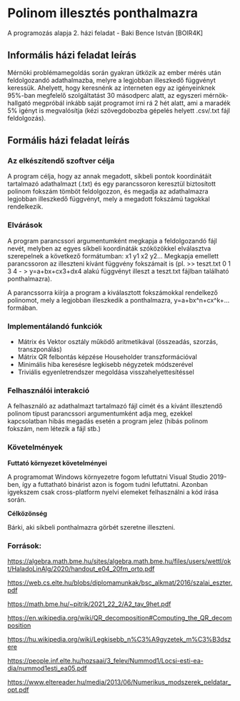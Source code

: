 # Polinom illesztés ponthalmazra
A programozás alapja 2. házi feladat - Baki Bence István [BOIR4K]
## Informális házi feladat leírás
Mérnöki problémamegoldás során gyakran ütközik az ember mérés után feldolgozandó adathalmazba, melyre a legjobban illeszkedő függvényt keressük. Ahelyett, hogy keresnénk az interneten egy az igényeinknek 95%-ban megfelelő szolgáltatást 30 másodperc alatt, az egyszeri mérnök-hallgató megpróbál inkább saját programot írni rá 2 hét alatt, ami a maradék 5% igényt is megvalósítja (kézi szövegdobozba gépelés helyett .csv/.txt fájl feldolgozás).
## Formális házi feladat leírás
### Az elkészítendő szoftver célja
A program célja, hogy az annak megadott, síkbeli pontok koordinátáit tartalmazó adathalmazt (.txt) és egy parancssoron keresztül biztosított polinom fokszám tömböt feldolgozzon, és megadja az adathalmazra legjobban illeszkedő függvényt, mely a megadott fokszámú tagokkal rendelkezik.
### Elvárások
A program parancssori argumentumként megkapja a feldolgozandó fájl nevét, melyben az egyes síkbeli koordináták szóközökkel elválasztva szerepelnek a következő formátumban: x1 y1 x2 y2… Megkapja emellett parancssoron az illeszteni kívánt függvény fokszámait is (pl. >> teszt.txt 0 1 3 4 - > y=a+bx+cx3+dx4 alakú függvényt illeszt a teszt.txt fájlban található ponthalmazra).

A parancssorra kiírja a program a kiválasztott fokszámokkal rendelkező polinomot, mely a legjobban illeszkedik a ponthalmazra, y=a+bx^n+cx^k+… formában.
### Implementálandó funkciók
*	Mátrix és Vektor osztály működő aritmetikával (összeadás, szorzás, transzponálás)
*	Mátrix QR felbontás képzése Householder transzformációval
*	Minimális hiba keresésre legkisebb négyzetek módszerével
*	Triviális egyenletrendszer megoldása visszahelyettesítéssel


### Felhasználói interakció
A felhasználó az adathalmazt tartalmazó fájl címét és a kívánt illesztendő polinom típust parancssori argumentumként adja meg, ezekkel kapcsolatban hibás megadás esetén a program jelez (hibás polinom fokszám, nem létezik a fájl stb.)

### Követelmények
**Futtató környezet követelményei**

A programomat Windows környezetre fogom lefuttatni Visual Studio 2019-ben, így a futtatható binárist azon is fogom tudni lefuttatni. Azonban igyekszem csak cross-platform nyelvi elemeket felhasználni a kód írása során.

**Célközönség**

Bárki, aki síkbeli ponthalmazra görbét szeretne illeszteni.




### Források:
https://algebra.math.bme.hu/sites/algebra.math.bme.hu/files/users/wettl/okt/HaladoLinAlg/2020/handout_e04_20fm_orto.pdf

https://web.cs.elte.hu/blobs/diplomamunkak/bsc_alkmat/2016/szalai_eszter.pdf

https://math.bme.hu/~pitrik/2021_22_2/A2_tav_9het.pdf

https://en.wikipedia.org/wiki/QR_decomposition#Computing_the_QR_decomposition

https://hu.wikipedia.org/wiki/Legkisebb_n%C3%A9gyzetek_m%C3%B3dszere

https://people.inf.elte.hu/hozsaai/3_felev/Nummod1/Locsi-esti-ea-dia/nummod1esti_ea05.pdf

https://www.eltereader.hu/media/2013/06/Numerikus_modszerek_peldatar_opt.pdf
